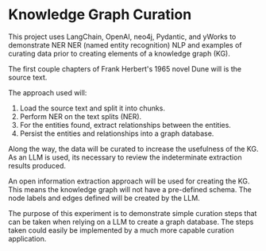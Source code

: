 # Knowledge Graph Curation

This project uses LangChain, OpenAI, neo4j, Pydantic, and yWorks to demonstrate NER NER (named entity recognition) NLP and examples of curating data prior to creating elements of a knowledge graph (KG).  

The first couple chapters of Frank Herbert's 1965 novel Dune will is the source text.

The approach used will:

1. Load the source text and split it into chunks.
2. Perform NER on the text splits (NER).
3. For the entities found, extract relationships between the entities.  
4. Persist the entities and relationships into a graph database.

Along the way, the data will be curated to increase the usefulness of the KG. As an LLM is used, its necessary to review the indeterminate extraction results produced. 

An open information extraction approach will be used for creating the KG. This means the knowledge graph will not have a pre-defined schema. The node labels and edges defined will be created by the LLM.

The purpose of this experiment is to demonstrate simple curation steps that can be taken when relying on a LLM to create a graph database. The steps taken could easily be implemented by a much more capable curation application.
